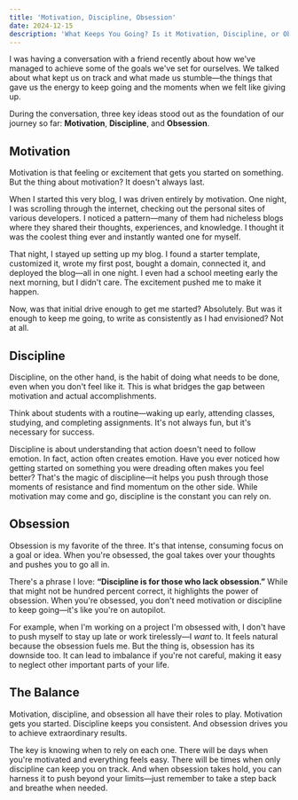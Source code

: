 ```yaml
---
title: 'Motivation, Discipline, Obsession'
date: 2024-12-15
description: 'What Keeps You Going? Is it Motivation, Discipline, or Obsession'
---
```


I was having a conversation with a friend recently about how we've managed to achieve some of the goals we've set for ourselves.
We talked about what kept us on track and what made us stumble—the things that gave us the energy to keep going and the moments when we felt like giving up.  

During the conversation, three key ideas stood out as the foundation of our journey so far: **Motivation**, **Discipline**, and **Obsession**.  

## **Motivation**  

Motivation is that feeling or excitement that gets you started on something. But the thing about motivation? It doesn't always last.  

When I started this very blog, I was driven entirely by motivation. One night, I was scrolling through the internet, checking out the personal sites of various
developers. I noticed a pattern—many of them had nicheless blogs where they shared their thoughts, experiences, and knowledge. I thought it was the coolest
thing ever and instantly wanted one for myself.  

That night, I stayed up setting up my blog. I found a starter template, customized it, wrote my first post, bought a domain, connected it, and deployed the
blog—all in one night. I even had a school meeting early the next morning, but I didn't care. The excitement pushed me to make it happen.  

Now, was that initial drive enough to get me started? Absolutely. But was it enough to keep me going, to write as consistently as I had envisioned? Not at all.  

## **Discipline**  

Discipline, on the other hand, is the habit of doing what needs to be done, even when you don't feel like it. This is what bridges the gap
between motivation and actual accomplishments.  

Think about students with a routine—waking up early, attending classes, studying, and completing assignments. It's not always fun, but it's necessary for success.  

Discipline is about understanding that action doesn't need to follow emotion. In fact, action often creates emotion. Have you ever noticed how getting
started on something you were dreading often makes you feel better? That's the magic of discipline—it helps you push through those moments of resistance
and find momentum on the other side. While motivation may come and go, discipline is the constant you can rely on.

## **Obsession**  

Obsession is my favorite of the three. It's that intense, consuming focus on a goal or idea. When you're obsessed, the goal takes over your thoughts
and pushes you to go all in.  

There's a phrase I love: **“Discipline is for those who lack obsession.”** While that might not be hundred percent correct, it highlights the power of obsession.
When you're obsessed, you don't need motivation or discipline to keep going—it's like you're on autopilot.  

For example, when I'm working on a project I'm obsessed with, I don't have to push myself to stay up late or work tirelessly—I *want* to. It feels
natural because the obsession fuels me. But the thing is, obsession has its downside too. It can lead to imbalance if you're not careful, making it easy to
neglect other important parts of your life.  

## **The Balance**  

Motivation, discipline, and obsession all have their roles to play. Motivation gets you started. Discipline keeps you consistent.
And obsession drives you to achieve extraordinary results.  

The key is knowing when to rely on each one. There will be days when you're motivated and everything feels easy.
There will be times when only discipline can keep you on track. And when obsession takes hold, you can harness it to push
beyond your limits—just remember to take a step back and breathe when needed.  
